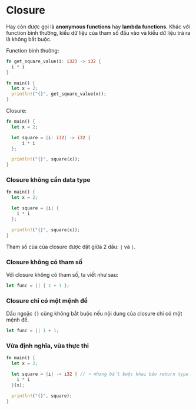 # Closure

Hay còn được gọi là **anonymous functions** hay **lambda functions**.
Khác với function bình thường, kiểu dữ liệu của tham số đầu vào 
và kiểu dữ liệu trả ra là không bắt buộc.

Function bình thường:

```rust
fn get_square_value(i: i32) -> i32 {
  i * i
}

fn main() {
  let x = 2;
  println!("{}", get_square_value(x));
}
```

Closure:

```rust
fn main() {
  let x = 2;

  let square = |i: i32| -> i32 {
      i * i
  };

  println!("{}", square(x));
}
```

### Closure không cần data type

```rust
fn main() {
  let x = 2;

  let square = |i| {
    i * i
  };

  println!("{}", square(x));
}
```

Tham số của của closure được đặt giữa 2 dấu: `|` và `|`. 

### Closure không có tham số

Với closure không có tham số, ta viết như sau: 

```rust
let func = || { 1 + 1 };
```

### Closure chỉ có một mệnh đề 

Dấu ngoặc `{}` cũng không bắt buộc nếu nội dung của closure chỉ có một mệnh đề.

```rust
let func = || 1 + 1;
```

### Vừa định nghĩa, vừa thực thi

```rust
fn main() {
  let x = 2;

  let square = |i| -> i32 { // ⭐️ nhưng bắt buộc khai báo return type
    i * i
  }(x);

  println!("{}", square);
}
```
